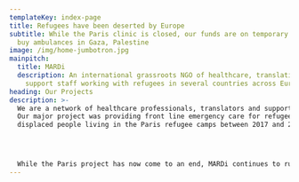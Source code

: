 ```yaml
---
templateKey: index-page
title: Refugees have been deserted by Europe
subtitle: While the Paris clinic is closed, our funds are on temporary divert to
  buy ambulances in Gaza, Palestine
image: /img/home-jumbotron.jpg
mainpitch:
  title: MARDi
  description: An international grassroots NGO of healthcare, translation and
    support staff working with refugees in several countries across Europe.
heading: Our Projects
description: >-
  W﻿e are a network of healthcare professionals, translators and support staff.
  Our major project was providing front line emergency care for refugees and
  displaced people living in the Paris refugee camps between 2017 and 2022. 




  W﻿hile the Paris project has now come to an end, MARDi continues to run awareness and support projects across Europe.
---
```

